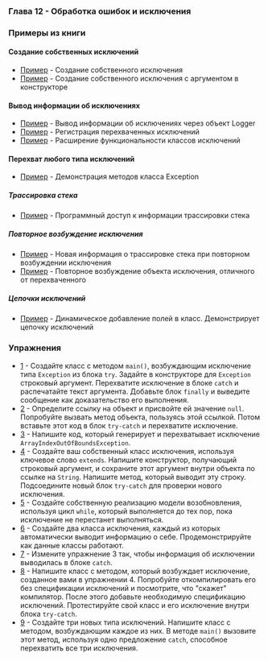 ### Глава 12 - Обработка ошибок и исключения

### Примеры из книги

#### Создание собственных исключений
* [Пример](examples/myself/InheritingException.java) - Создание собственного исключения
* [Пример](examples/myself/FullConstructors.java) - Создание собственного исключения с аргументом в конструкторе

#### Вывод информации об исключениях
* [Пример](examples/logging/LoggingExceptions.java) - Вывод информации об исключениях через объект Logger
* [Пример](examples/logging/LoggingExceptions2.java) - Регистрация перехваченных исключений
* [Пример](examples/logging/ExtraFeatures.java) - Расширение функциональности классов исключений

#### Перехват любого типа исключений
* [Пример](examples/ExceptionMethods.java) - Демонстрация методов класса Exception

##### Трассировка стека
* [Пример](examples/trace/WhoCalled.java) - Программный доступ к информации трассировки стека

##### Повторное возбуждение исключения
* [Пример](examples/retry/Rethrowing.java) - Новая информация о трассировке стека при повторном возбуждении исключения
* [Пример](examples/retry/RethrowNew.java) - Повторное возбуждение объекта исключения, отличного от перехваченного

##### Цепочки исключений
* [Пример](examples/chain/DynamicFields.java) - Динамическое добавление полей в класс. Демонстрирует цепочку исключений


### Упражнения
* [1](exercises/ex1/MainApp.java) - Создайте класс с методом `main()`, возбуждающим исключение типа `Exception` из
блока `try`. Задайте в конструкторе для `Exception` строковый аргумент. Перехватите исключение в блоке `catch` и
распечатайте текст аргумента. Добавьте блок `finally` и выведите сообщение как доказательство его выполнения.
* [2](exercises/ex2/MainApp.java) - Определите ссылку на объект и присвойте ей значение `null`. Попробуйте вызвать
метод объекта, пользуясь этой ссылкой. Потом вставьте этот код в блок `try-catch` и перехватите исключение.
* [3](exercises/ex3/MainApp.java) - Напишите код, который генерирует и перехватывает исключение
`ArrayIndexOutOfBoundsException`.
* [4](exercises/ex4/MainApp.java) - Создайте ваш собственный класс исключения, используя ключевое слово `extends`.
Напишите конструктор, получающий строковый аргумент, и сохраните этот аргумент внутри объекта по ссылке на `String`.
Напишите метод, который выводит эту строку. Подсоедините новый блок `try-catch` для проверки нового исключения.
* [5](exercises/ex5/MainApp.java) - Создайте собственную реализацию модели возобновления, используя цикл `while`,
который выполняется до тех пор, пока исключение не перестанет выполняться.
* [6](exercises/ex6/MainApp.java) - Создайте два класса исключения, каждый из которых автоматически выводит информацию
о себе. Продемонстрируйте как данные классы работают.
* [7](exercises/ex7/MainApp.java) - Измените упражнение 3 так, чтобы информация об исключении выводилась в блоке `catch`.
* [8](exercises/ex8/MainApp.java) - Напишите класс с методом, который возбуждает исключение, созданное вами в
упражнении 4. Попробуйте откомпилировать его без спецификации исключений и посмотрите, что "скажет" компилятор. После
этого добавьте необходимую спецификацию исключений. Протестируйте свой класс и его исключение внутри блока `try-catch`.
* [9](exercises/ex9/MainApp.java) - Создайте три новых типа исключений. Напишите класс с методом, возбуждающим каждое
из них. В методе `main()` вызовите этот метод, используя одно предложение `catch`, способное перехватить все три
исключения.



